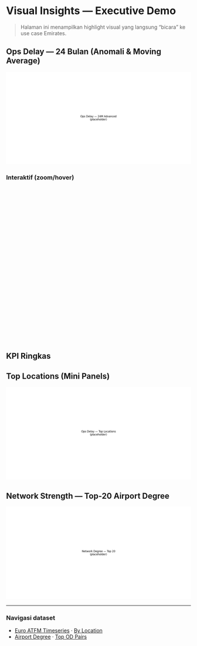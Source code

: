 # Visual Insights — Executive Demo

> Halaman ini menampilkan highlight visual yang langsung “bicara” ke use case Emirates.

## Ops Delay — 24 Bulan (Anomali & Moving Average)
![ATFM 24m](../assets/ops_delay_24m_advanced.png)

### Interaktif (zoom/hover)
<div id="ops_plot" style="height:420px;"></div>
<script src="https://cdn.plot.ly/plotly-2.32.0.min.js"></script>
<script>
fetch('../assets/ops_delay_plotly.json')
  .then(r => r.json())
  .then(fig => Plotly.newPlot('ops_plot', fig.data, fig.layout, {displayModeBar:false, responsive:true}));
</script>

## KPI Ringkas
<script>
fetch('../assets/ops_delay_kpis.json').then(r=>r.json()).then(k=>{
  const div = document.createElement('div');
  div.className='kpi-grid';
  const fmt = n => (n==null)?'—':Intl.NumberFormat('en-US',{maximumFractionDigits:0}).format(n);
  const pct = n => (n==null)?'—':(n>=0?'+':'')+n.toFixed(1)+'%';
  div.innerHTML = `
    <div class="kpi"><div class="kpi-label">Last Month</div><div class="kpi-value">${fmt(k.last_month)}</div><div class="kpi-sub">${k.last_month_label||''}</div></div>
    <div class="kpi"><div class="kpi-label">12M Rolling</div><div class="kpi-value">${fmt(k.rolling_12m)}</div></div>
    <div class="kpi"><div class="kpi-label">YoY %</div><div class="kpi-value">${pct(k.yoy_pct)}</div></div>
  `;
  document.currentScript.after(div);
});
</script>

## Top Locations (Mini Panels)
![Top-12 panels](../assets/ops_delay_top_locations_smallmultiples.png)

## Network Strength — Top-20 Airport Degree
![Top-20 degree](../assets/network_degree_top20.png)

---

### Navigasi dataset
- [Euro ATFM Timeseries](../pages/euro_atfm_timeseries.md) · [By Location](../pages/euro_atfm_by_location.md)  
- [Airport Degree](../pages/airport_degree.md) · [Top OD Pairs](../pages/top_od_pairs.md)
